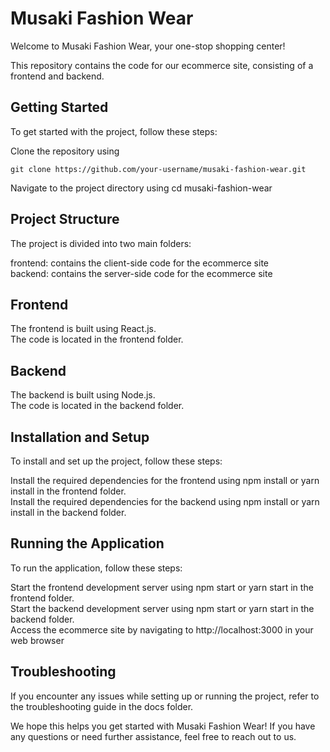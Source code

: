 # Musaki Fashion Wear

Welcome to Musaki Fashion Wear, your one-stop shopping center!

This repository contains the code for our ecommerce site, consisting of a frontend and backend.

## Getting Started

To get started with the project, follow these steps:

Clone the repository using

```
git clone https://github.com/your-username/musaki-fashion-wear.git
```

Navigate to the project directory using cd musaki-fashion-wear

## Project Structure

The project is divided into two main folders:

frontend: contains the client-side code for the ecommerce site  
backend: contains the server-side code for the ecommerce site

## Frontend

The frontend is built using React.js.  
 The code is located in the frontend folder.

## Backend

The backend is built using Node.js.  
The code is located in the backend folder.

## Installation and Setup

To install and set up the project, follow these steps:

Install the required dependencies for the frontend using npm install or yarn install in the frontend folder.  
Install the required dependencies for the backend using npm install or yarn install in the backend folder.

## Running the Application

To run the application, follow these steps:

Start the frontend development server using npm start or yarn start in the frontend folder.  
Start the backend development server using npm start or yarn start in the backend folder.  
Access the ecommerce site by navigating to http://localhost:3000 in your web browser

## Troubleshooting

If you encounter any issues while setting up or running the project, refer to the troubleshooting guide in the docs folder.

We hope this helps you get started with Musaki Fashion Wear! If you have any questions or need further assistance, feel free to reach out to us.
